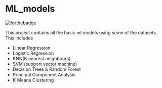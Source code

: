 # ML_models
[![forthebadge](https://forthebadge.com/images/badges/made-with-python.svg)](https://forthebadge.com)

This project contains all the basic ml models using some of the datasets.
This includes
* Linear Regression
* Logistic Regression
* KNN(K nearest neighbours)
* SVM (support vector machine)
* Decision Trees & Random Forest
* Principal Component Analysis
* K Means Clustering
